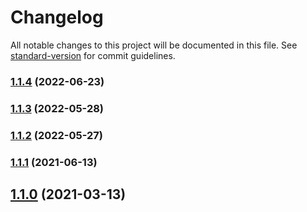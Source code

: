 # Changelog

All notable changes to this project will be documented in this file. See [standard-version](https://github.com/conventional-changelog/standard-version) for commit guidelines.

### [1.1.4](https://github.com/iniva/action-repository-dispatch/compare/v1.1.3...v1.1.4) (2022-06-23)

### [1.1.3](https://github.com/iniva/action-repository-dispatch/compare/v1.1.2...v1.1.3) (2022-05-28)

### [1.1.2](https://github.com/iniva/action-repository-dispatch/compare/v1.1.1...v1.1.2) (2022-05-27)

### [1.1.1](https://github.com/iniva/action-repository-dispatch/compare/v1.1.0...v1.1.1) (2021-06-13)

## [1.1.0](https://github.com/iniva/action-repository-dispatch/compare/v1.0.0...v1.1.0) (2021-03-13)
